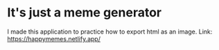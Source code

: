# It's just a meme generator
I made this application to practice how to export html as an image.
Link: https://happymemes.netlify.app/

